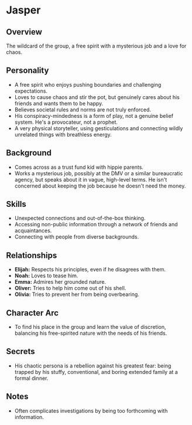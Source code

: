 # Jasper

## Overview
The wildcard of the group, a free spirit with a mysterious job and a love for chaos.

## Personality
*   A free spirit who enjoys pushing boundaries and challenging expectations.
*   Loves to cause chaos and stir the pot, but genuinely cares about his friends and wants them to be happy.
*   Believes societal rules and norms are not truly enforced.
*   His conspiracy-mindedness is a form of play, not a genuine belief system. He's a provocateur, not a prophet.
*   A very physical storyteller, using gesticulations and connecting wildly unrelated things with breathless energy.

## Background
*   Comes across as a trust fund kid with hippie parents.
*   Works a mysterious job, possibly at the DMV or a similar bureaucratic agency, but speaks about it in vague, high-level terms. He isn't concerned about keeping the job because he doesn't need the money.

## Skills
*   Unexpected connections and out-of-the-box thinking.
*   Accessing non-public information through a network of friends and acquaintances.
*   Connecting with people from diverse backgrounds.

## Relationships
*   **Elijah:** Respects his principles, even if he disagrees with them.
*   **Noah:** Loves to tease him.
*   **Emma:** Admires her grounded nature.
*   **Oliver:** Tries to help him come out of his shell.
*   **Olivia:** Tries to prevent her from being overbearing.

## Character Arc
*   To find his place in the group and learn the value of discretion, balancing his free-spirited nature with the needs of his friends.

## Secrets
*   His chaotic persona is a rebellion against his greatest fear: being trapped by his stuffy, conventional, and boring extended family at a formal dinner.

## Notes
*   Often complicates investigations by being too forthcoming with information.